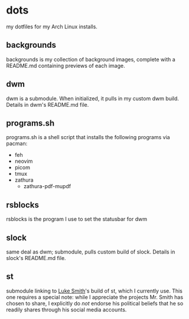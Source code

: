 # dots
my dotfiles for my Arch Linux installs.

## backgrounds
backgrounds is my collection of background images, complete with a README.md containing previews of each image.

## dwm
dwm is a submodule. When initialized, it pulls in my custom dwm build. Details in dwm's README.md file.

## programs.sh
programs.sh is a shell script that installs the following programs via pacman:
 - feh
 - neovim
 - picom
 - tmux
 - zathura
     - zathura-pdf-mupdf

## rsblocks
rsblocks is the program I use to set the statusbar for dwm

## slock
same deal as dwm; submodule, pulls custom build of slock. Details in slock's README.md file.

## st
submodule linking to [Luke Smith](https://github.com/LukeSmithxyz)'s build of st, which I currently use.
This one requires a special note: while I appreciate the projects Mr. Smith has chosen to share, I explicitly do
*not* endorse his political beliefs that he so readily shares through his social media accounts.
